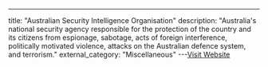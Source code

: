 ---
title: "Australian Security Intelligence Organisation"
description: "Australia's national security agency responsible for the protection of the country and its citizens from espionage, sabotage, acts of foreign interference, politically motivated violence, attacks on the Australian defence system, and terrorism."
external_category: "Miscellaneous"
---[Visit Website](https://www.asio.gov.au/)

